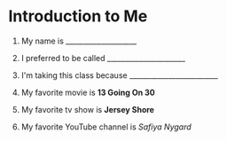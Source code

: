# Introduction to Me

1. My name is ____________________

1. I preferred to be called ______________________

1. I'm taking this class because _________________________

1. My favorite movie is **13 Going On 30**

1. My favorite tv show is **Jersey Shore**

1. My favorite YouTube channel is *Safiya Nygard*

